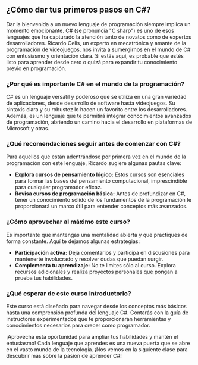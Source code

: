 ## ¿Cómo dar tus primeros pasos en C#?

Dar la bienvenida a un nuevo lenguaje de programación siempre implica un momento emocionante. C# (se pronuncia "C sharp") es uno de esos lenguajes que ha capturado la atención tanto de novatos como de expertos desarrolladores. Ricardo Celis, un experto en mecatrónica y amante de la programación de videojuegos, nos invita a sumergirnos en el mundo de C# con entusiasmo y orientación clara. Si estás aquí, es probable que estés listo para aprender desde cero o quizá para expandir tu conocimiento previo en programación.

### ¿Por qué es importante C# en el mundo de la programación?

C# es un lenguaje versátil y poderoso que se utiliza en una gran variedad de aplicaciones, desde desarrollo de software hasta videojuegos. Su sintaxis clara y su robustez lo hacen un favorito entre los desarrolladores. Además, es un lenguaje que te permitirá integrar conocimientos avanzados de programación, abriendo un camino hacia el desarrollo en plataformas de Microsoft y otras.

### ¿Qué recomendaciones seguir antes de comenzar con C#?

Para aquellos que están adentrándose por primera vez en el mundo de la programación con este lenguaje, Ricardo sugiere algunas pautas clave:

- **Explora cursos de pensamiento lógico:** Estos cursos son esenciales para formar las bases del pensamiento computacional, imprescindible para cualquier programador eficaz.
- **Revisa cursos de programación básica:** Antes de profundizar en C#, tener un conocimiento sólido de los fundamentos de la programación te proporcionará un marco útil para entender conceptos más avanzados.

### ¿Cómo aprovechar al máximo este curso?

Es importante que mantengas una mentalidad abierta y que practiques de forma constante. Aquí te dejamos algunas estrategias:

- **Participación activa:** Deja comentarios y participa en discusiones para mantenerte involucrado y resolver dudas que puedan surgir.
- **Complementa tu aprendizaje:** No te limites sólo al curso. Explora recursos adicionales y realiza proyectos personales que pongan a prueba tus habilidades.

### ¿Qué esperar de este curso introductorio?

Este curso está diseñado para navegar desde los conceptos más básicos hasta una comprensión profunda del lenguaje C#. Contarás con la guía de instructores experimentados que te proporcionarán herramientas y conocimientos necesarios para crecer como programador.

¡Aprovecha esta oportunidad para ampliar tus habilidades y mantén el entusiasmo! Cada lenguaje que aprendes es una nueva puerta que se abre en el vasto mundo de la tecnología. ¡Nos vemos en la siguiente clase para descubrir más sobre la pasión de aprender C#!
